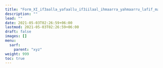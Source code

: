 ```yaml
---
title: "Form_XI_if3aalla_yafaallu_if3iilaal_ihmaarra_yahmaarru_lafif_mafruq"
description: ""
lead: ""
date: 2021-05-03T02:26:59+06:00
lastmod: 2021-05-03T02:26:59+06:00
draft: false
images: []
menu: 
  sarf:
    parent: "xyz"
weight: 999
toc: true
---
```



